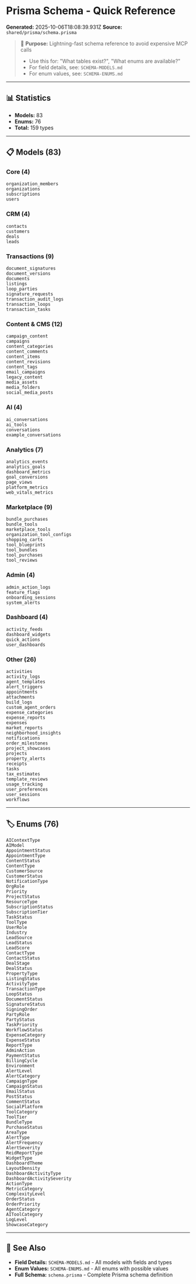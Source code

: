 # Prisma Schema - Quick Reference

**Generated:** 2025-10-06T18:08:39.931Z
**Source:** `shared/prisma/schema.prisma`

> 🎯 **Purpose:** Lightning-fast schema reference to avoid expensive MCP calls
> - Use this for: "What tables exist?", "What enums are available?"
> - For field details, see: `SCHEMA-MODELS.md`
> - For enum values, see: `SCHEMA-ENUMS.md`

---

## 📊 Statistics

- **Models:** 83
- **Enums:** 76
- **Total:** 159 types

---

## 📋 Models (83)

### Core (4)
```
organization_members
organizations
subscriptions
users
```

### CRM (4)
```
contacts
customers
deals
leads
```

### Transactions (9)
```
document_signatures
document_versions
documents
listings
loop_parties
signature_requests
transaction_audit_logs
transaction_loops
transaction_tasks
```

### Content & CMS (12)
```
campaign_content
campaigns
content_categories
content_comments
content_items
content_revisions
content_tags
email_campaigns
legacy_content
media_assets
media_folders
social_media_posts
```

### AI (4)
```
ai_conversations
ai_tools
conversations
example_conversations
```

### Analytics (7)
```
analytics_events
analytics_goals
dashboard_metrics
goal_conversions
page_views
platform_metrics
web_vitals_metrics
```

### Marketplace (9)
```
bundle_purchases
bundle_tools
marketplace_tools
organization_tool_configs
shopping_carts
tool_blueprints
tool_bundles
tool_purchases
tool_reviews
```

### Admin (4)
```
admin_action_logs
feature_flags
onboarding_sessions
system_alerts
```

### Dashboard (4)
```
activity_feeds
dashboard_widgets
quick_actions
user_dashboards
```

### Other (26)
```
activities
activity_logs
agent_templates
alert_triggers
appointments
attachments
build_logs
custom_agent_orders
expense_categories
expense_reports
expenses
market_reports
neighborhood_insights
notifications
order_milestones
project_showcases
projects
property_alerts
receipts
tasks
tax_estimates
template_reviews
usage_tracking
user_preferences
user_sessions
workflows
```

---

## 🏷️ Enums (76)

```
AIContextType
AIModel
AppointmentStatus
AppointmentType
ContentStatus
ContentType
CustomerSource
CustomerStatus
NotificationType
OrgRole
Priority
ProjectStatus
ResourceType
SubscriptionStatus
SubscriptionTier
TaskStatus
ToolType
UserRole
Industry
LeadSource
LeadStatus
LeadScore
ContactType
ContactStatus
DealStage
DealStatus
PropertyType
ListingStatus
ActivityType
TransactionType
LoopStatus
DocumentStatus
SignatureStatus
SigningOrder
PartyRole
PartyStatus
TaskPriority
WorkflowStatus
ExpenseCategory
ExpenseStatus
ReportType
AdminAction
PaymentStatus
BillingCycle
Environment
AlertLevel
AlertCategory
CampaignType
CampaignStatus
EmailStatus
PostStatus
CommentStatus
SocialPlatform
ToolCategory
ToolTier
BundleType
PurchaseStatus
AreaType
AlertType
AlertFrequency
AlertSeverity
ReidReportType
WidgetType
DashboardTheme
LayoutDensity
DashboardActivityType
DashboardActivitySeverity
ActionType
MetricCategory
ComplexityLevel
OrderStatus
OrderPriority
AgentCategory
AIToolCategory
LogLevel
ShowcaseCategory
```

---

## 📖 See Also

- **Field Details:** `SCHEMA-MODELS.md` - All models with fields and types
- **Enum Values:** `SCHEMA-ENUMS.md` - All enums with possible values
- **Full Schema:** `schema.prisma` - Complete Prisma schema definition